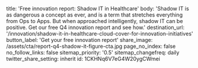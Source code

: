 title: 'Free innovation report: Shadow IT in Healthcare'
body: 'Shadow IT is as dangerous a concept as ever, and is a term that stretches everything from Ops to Apps. But when approached intelligently, shadow IT can be positive. Get our free Q4 innovation report and see how.'
destination_url: '/innovation/shadow-it-in-healthcare-cloud-cover-for-innovation-initiatives'
button_label: 'Get your free innovation report'
share_image: /assets/cta/report-q4-shadow-it-figure-cta.jpg
page_no_index: false
no_follow_links: false
sitemap_priority: '0.5'
sitemap_changefreq: daily
twitter_share_setting: inherit
id: 1CKHNq6V7eG4W20ygCWmei

